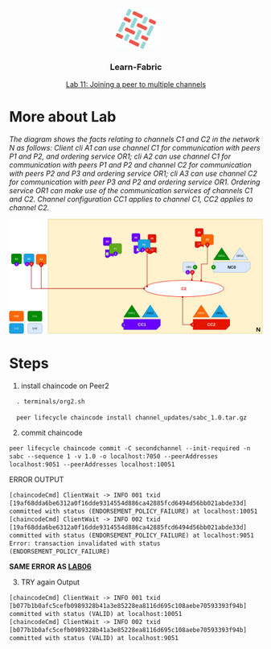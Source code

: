 <br />
<p align="center">
  <a>
    <img src="../img/fabric_logo.png" alt="Logo" width="80" height="80">
  </a>

  <h3 align="center">Learn-Fabric</h3>

  <a href="https://hyperledger-fabric.readthedocs.io/en/latest/network/network.html#joining-a-peer-to-multiple-channels">
  <p align="center">
  Lab 11: Joining a peer to multiple channels
  </a>
</p>

# More about Lab
*The diagram shows the facts relating to channels C1 and C2 in the network N as follows: Client cli A1 can use channel C1 for communication with peers P1 and P2, and ordering service OR1; cli A2 can use channel C1 for communication with peers P1 and P2 and channel C2 for communication with peers P2 and P3 and ordering service OR1; cli A3 can use channel C2 for communication with peer P3 and P2 and ordering service OR1. Ordering service OR1 can make use of the communication services of channels C1 and C2. Channel configuration CC1 applies to channel C1, CC2 applies to channel C2.*
<p align="left">
  <a>
    <img src="../img/lab11.png" alt="Lab 11: Joining a peer to multiple channels">
  </a>
</p>

# Steps
1. install chaincode on Peer2
```
  . terminals/org2.sh 

  peer lifecycle chaincode install channel_updates/sabc_1.0.tar.gz
```
2. commit chaincode
```
peer lifecycle chaincode commit -C secondchannel --init-required -n sabc --sequence 1 -v 1.0 -o localhost:7050 --peerAddresses localhost:9051 --peerAddresses localhost:10051
```
ERROR OUTPUT
```
[chaincodeCmd] ClientWait -> INFO 001 txid [19af68dda6be6312a0f16dde9314554d886ca42885fcd6494d56bb021abde33d] committed with status (ENDORSEMENT_POLICY_FAILURE) at localhost:10051
[chaincodeCmd] ClientWait -> INFO 002 txid [19af68dda6be6312a0f16dde9314554d886ca42885fcd6494d56bb021abde33d] committed with status (ENDORSEMENT_POLICY_FAILURE) at localhost:9051
Error: transaction invalidated with status (ENDORSEMENT_POLICY_FAILURE)
```
**SAME ERROR AS [LAB06](lab06.md)**

3. TRY again
Output
```
[chaincodeCmd] ClientWait -> INFO 001 txid [b077b1b0afc5cefb0989328b41a3e85228ea8116d695c108aebe70593393f94b] committed with status (VALID) at localhost:10051
[chaincodeCmd] ClientWait -> INFO 002 txid [b077b1b0afc5cefb0989328b41a3e85228ea8116d695c108aebe70593393f94b] committed with status (VALID) at localhost:9051
```
